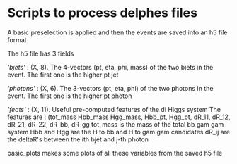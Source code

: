 # Scripts to process delphes files

A basic preselection is applied and then the events are saved into an h5 file
format.

The h5 file has 3 fields

*'bjets'* : (X, 8). The 4-vectors (pt, eta, phi, mass) of the two bjets  in the
event. The first one is the higher pt jet

*'photons'* : (X, 6). The 3-vectors (pt, eta, phi) of the two photons  in the
event. The first one is the higher pt photon


*'feats'* : (X, 11). Useful pre-computed features of the di Higgs system
The features are : (tot\_mass Hbb\_mass Hgg\_mass, Hbb\_pt, Hgg\_pt, dR\_11, dR\_12, dR\_21, dR\_22, dR\_bb, dR\_gg
tot\_mass is the mass of the total bb gam gam system
Hbb and Hgg are the H to bb and H to gam gam candidates
dR\_ij  are the deltaR's between the ith bjet and j-th photon

basic\_plots makes some plots of all these variables from the saved h5 file
